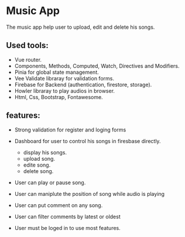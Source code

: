 # Music App

The music app help user to upload, edit and delete his songs.

## Used tools: 
* Vue router.
* Components, Methods, Computed, Watch, Directives and Modifiers.
* Pinia for global state management.
* Vee Validate libraray for validation forms.
* Firebase for Backend (authentication, firestore, storage).
* Howler libraray to play audios in browser.
* Html, Css, Bootstrap, Fontawesome.

## features: 
* Strong validation for register and loging forms 
* Dashboard for user to control his songs in firesbase directly.
    * display his songs.
    * upload song.
    * edite song.
    * delete song.

* User can play or pause song.
* User can maniplute the position of song while audio is playing
* User can put comment on any song.
* User can filter comments by latest or oldest     
* User must be loged in to use most features. 
